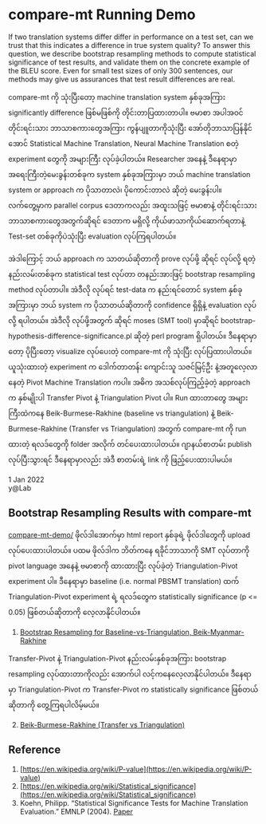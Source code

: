 # compare-mt Running Demo

If two translation systems differ differ in performance on a test set, can we trust that this indicates
a difference in true system quality? To answer this
question, we describe bootstrap resampling methods to compute statistical significance of test results,
and validate them on the concrete example of the
BLEU score. Even for small test sizes of only 300
sentences, our methods may give us assurances that
test result differences are real.

compare-mt ကို သုံးပြီးတော့ machine translation system နှစ်ခုအကြား significantly difference ဖြစ်မဖြစ်ကို တိုင်းတာပြထားတာပါ။ 
ဗမာစာ အပါအဝင် တိုင်းရင်းသား ဘာသာစကားတွေအကြား ကွန်ပျူတာကိုသုံးပြီး အော်တိုဘာသာပြန်နိုင်အောင် Statistical Machine Translation, Neural Machine Translation စတဲ့ experiment တွေကို အများကြီး လုပ်ခဲ့ပါတယ်။ Researcher အနေနဲ့ ဒီနေရာမှာ အရေးကြီးတဲ့မေးခွန်းတစ်ခုက system နှစ်ခုအကြားမှာ ဘယ် machine translation system or approach က ပိုသာတာလဲ၊ ပိုကောင်းတာလဲ ဆိုတဲ့ မေးခွန်းပါ။  
လက်တွေ့မှာက parallel corpus ဒေတာကလည်း အထူးသဖြင့် ဗမာစာနဲ့ တိုင်းရင်းသား ဘာသာစကားတွေအတွက်ဆိုရင် ဒေတာက မရှိလို့ ကိုယ်ဖာသာကိုယ်ဆောက်ရတာနဲ့ Test-set တစ်ခုကိုပဲသုံးပြီး evaluation လုပ်ကြရပါတယ်။  

အဲဒါကြောင့် ဘယ် approach က သာတယ်ဆိုတာကို prove လုပ်ဖို့ ဆိုရင် လုပ်လို့ ရတဲ့ နည်းလမ်းတစ်ခုက statistical test လုပ်တာ တနည်းအားဖြင့် bootstrap resampling method လုပ်တာပါ။ 
အဲဒီလို လုပ်ရင် test-data က နည်းရင်တောင် system နှစ်ခုအကြားမှာ ဘယ် system က ပိုသာတယ်ဆိုတာကို confidence ရှိရှိနဲ့ evaluation လုပ်လို့ ရပါတယ်။ 
အဲဒီလို လုပ်ဖို့အတွက် ဆိုရင် moses (SMT tool) မှာဆိုရင် bootstrap-hypothesis-difference-significance.pl ဆိုတဲ့ perl program ရှိပါတယ်။ 
ဒီနေရာမှာတော့ ပိုပြီးတော့ visualize လုပ်ပေးတဲ့ compare-mt ကို သုံးပြီး လုပ်ပြထားပါတယ်။ ယူသုံးထားတဲ့ experiment က ဒေါက်တာတန်း ကျောင်းသူ သဇင်မြင့်ဦး နဲ့အတူလေ့လာနေတဲ့ Pivot Machine Translation ကပါ။
အဓိက အသစ်လုပ်ကြည့်ခဲ့တဲ့ approach က နှစ်မျိုးပါ Transfer Pivot နဲ့ Triangulation Pivot ပါ။ 
Run ထားတာတွေ အများကြီးထဲကနေ Beik-Burmese-Rakhine (baseline vs triangulation) နဲ့ Beik-Burmese-Rakhine (Transfer vs Triangulation) အတွက် compare-mt ကို run ထားတဲ့ ရလဒ်တွေကို folder အလိုက် တင်ပေးထားပါတယ်။ 
ဂျာနယ်စာတမ်း publish လုပ်ပြီးသွားရင် ဒီနေရာမှာလည်း အဲဒီ စာတမ်းရဲ့ link ကို ဖြည့်ပေးထားပါမယ်။  

1 Jan 2022  
y@Lab  


## Bootstrap Resampling Results with compare-mt

[compare-mt-demo/](https://github.com/ye-kyaw-thu/error-overflow/tree/master/compare-mt-demo) ဖိုလ်ဒါအောက်မှာ html report နှစ်ခုရဲ့ ဖိုလ်ဒါတွေကို upload လုပ်ပေးထားပါတယ်။ ပထမ ဖိုလ်ဒါက ဘိတ်ကနေ ရခိုင်ဘာသာကို SMT လုပ်တာကို pivot language အနေနဲ့ ဗမာစာကို ထားထားပြီး လုပ်ခဲ့တဲ့ Triangulation-Pivot experiment ပါ။ ဒီနေရာမှာ baseline (i.e. normal PBSMT translation) ထက် Triangulation-Pivot experiment ရဲ့ ရလဒ်တွေက statistically significance (p <= 0.05) ဖြစ်တယ်ဆိုတာကို လေ့လာနိုင်ပါတယ်။   

1. [Bootstrap Resampling for Baseline-vs-Triangulation, Beik-Myanmar-Rakhine](https://htmlpreview.github.io/?https://github.com/ye-kyaw-thu/error-overflow/blob/master/compare-mt-demo/bk-my-rk-baseline-vs-triangulation/index.html)  

Transfer-Pivot နဲ့ Triangulation-Pivot နည်းလမ်းနှစ်ခုအကြား bootstrap resampling လုပ်ထားတာကိုလည်း အောက်ပါ လင့်ကနေလေ့လာနိုင်ပါတယ်။ ဒီနေရာမှာ Triangulation-Pivot က Transfer-Pivot က statistically significance ဖြစ်တယ်ဆိုတာကို တွေ့ကြရပါလိမ့်မယ်။  

2. [Beik-Burmese-Rakhine (Transfer vs Triangulation)](https://htmlpreview.github.io/?https://github.com/ye-kyaw-thu/error-overflow/blob/master/compare-mt-demo/bk-my-rk-transfer-vs-triangulation/index.html)  

## Reference

1. [https://en.wikipedia.org/wiki/P-value](https://en.wikipedia.org/wiki/P-value)
2. [https://en.wikipedia.org/wiki/Statistical_significance](https://en.wikipedia.org/wiki/Statistical_significance)
3. Koehn, Philipp. “Statistical Significance Tests for Machine Translation Evaluation.” EMNLP (2004). [Paper](https://aclanthology.org/W04-3250.pdf) 


